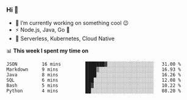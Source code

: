 ### Hi 👋

<!--
**nodejh/nodejh** is a ✨ _special_ ✨ repository because its `README.md` (this file) appears on your GitHub profile.

Here are some ideas to get you started:

- 🔭 I’m currently working on ...
- 🌱 I’m currently learning ...
- 👯 I’m looking to collaborate on ...
- 🤔 I’m looking for help with ...
- 💬 Ask me about ...
- 📫 How to reach me: ...
- 😄 Pronouns: ...
- ⚡ Fun fact: ...
-->

- 🔭 I’m currently working on something cool :wink:
- ⚡ Node.js, Java, Go :thought_balloon:
- 🤖 Serverless, Kubernetes, Cloud Native

📊 **This week I spent my time on**

<!--START_SECTION:waka-->

```text
JSON         16 mins         ███████▓░░░░░░░░░░░░░░░░░   31.00 %
Markdown     9 mins          ████▒░░░░░░░░░░░░░░░░░░░░   16.93 %
Java         8 mins          ████░░░░░░░░░░░░░░░░░░░░░   16.26 %
SQL          6 mins          ███░░░░░░░░░░░░░░░░░░░░░░   12.08 %
Bash         5 mins          ██▓░░░░░░░░░░░░░░░░░░░░░░   10.22 %
Python       4 mins          ██░░░░░░░░░░░░░░░░░░░░░░░   08.20 %
```

<!--END_SECTION:waka-->


<!--
:traffic_light: **Visitors**

![visitors](https://visitor-badge.glitch.me/badge?page_id=nodejh.nodejh)
-->
